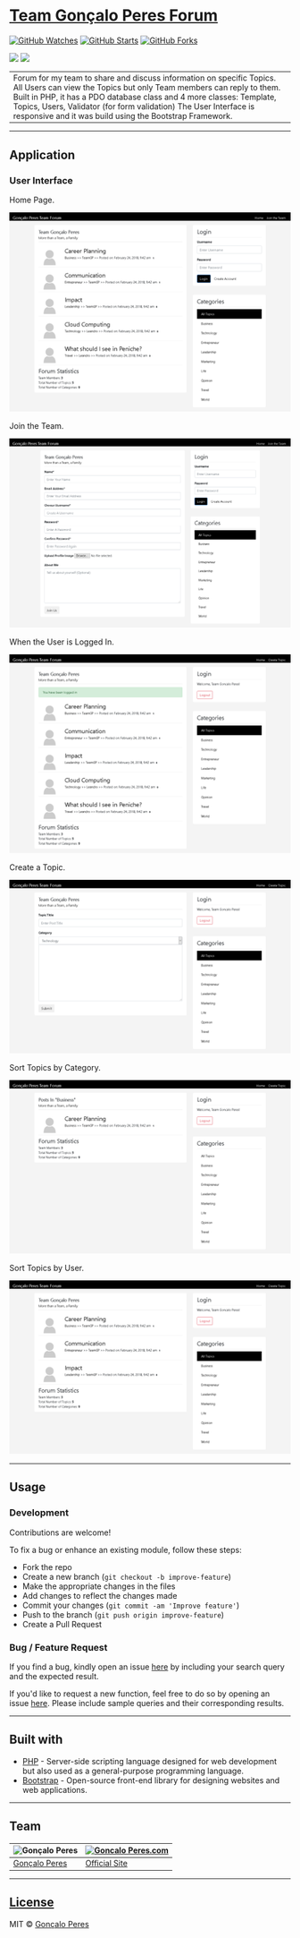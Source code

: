 # [Team Gonçalo Peres Forum](https://github.com/goncaloperes/Project-PHP-TeamGoncaloPeres)
[![GitHub Watches](https://img.shields.io/github/watchers/goncaloperes/Project-PHP-TeamGoncaloPeres.svg?style=social&label=Watch&maxAge=2592000)](https://github.com/goncaloperes/Project-PHP-TeamGoncaloPeres/watchers)
[![GitHub Starts](https://img.shields.io/github/stars/goncaloperes/Project-PHP-TeamGoncaloPeres.svg?style=social&label=Star&maxAge=2592000)](https://github.com/goncaloperes/Project-PHP-TeamGoncaloPeres/stargazers)
[![GitHub Forks](https://img.shields.io/github/forks/goncaloperes/Project-PHP-TeamGoncaloPeres.svg?style=social&label=Fork&maxAge=2592000)](https://github.com/goncaloperes/Project-PHP-TeamGoncaloPeres/network)

![](https://img.shields.io/badge/Version-1.0-blue.svg) 
![](https://img.shields.io/badge/License-MIT-green.svg)


<table>
<tr>
<td>
Forum for my team to share and discuss information on specific Topics.
  All Users can view the Topics but only Team members can reply to them.
  Built in PHP, it has a PDO database class and 4 more classes: Template, Topics, Users, Validator (for form validation)
  The User Interface is responsive and it was build using the Bootstrap Framework.
</td>
</tr>
</table>


---

## Application

### User Interface

Home Page.

![](https://github.com/goncaloperes/Project-PHP-TeamGoncaloPeres/blob/master/Snapshots/Home.png)

Join the Team.

![](https://github.com/goncaloperes/Project-PHP-TeamGoncaloPeres/blob/master/Snapshots/Join_the_Team.png)

When the User is Logged In.

![](https://github.com/goncaloperes/Project-PHP-TeamGoncaloPeres/blob/master/Snapshots/Logged_In.png)

Create a Topic.

![](https://github.com/goncaloperes/Project-PHP-TeamGoncaloPeres/blob/master/Snapshots/Create_Topic.png)

Sort Topics by Category.

![](https://github.com/goncaloperes/Project-PHP-TeamGoncaloPeres/blob/master/Snapshots/Sort_Category.png)

Sort Topics by User.

![](https://github.com/goncaloperes/Project-PHP-TeamGoncaloPeres/blob/master/Snapshots/Sort_User.png)


---

## Usage

### Development
Contributions are welcome!

To fix a bug or enhance an existing module, follow these steps:

- Fork the repo
- Create a new branch (`git checkout -b improve-feature`)
- Make the appropriate changes in the files
- Add changes to reflect the changes made
- Commit your changes (`git commit -am 'Improve feature'`)
- Push to the branch (`git push origin improve-feature`)
- Create a Pull Request 

### Bug / Feature Request

If you find a bug, kindly open an issue [here](https://github.com/goncaloperes/Project-PHP-TeamGoncaloPeres/issues/new) by including your search query and the expected result.

If you'd like to request a new function, feel free to do so by opening an issue [here](https://github.com/goncaloperes/Project-PHP-TeamGoncaloPeres/issues/new). Please include sample queries and their corresponding results.

---

## Built with 

- [PHP](http://www.php.net) - Server-side scripting language designed for web development but also used as a general-purpose programming language.
- [Bootstrap](https://getbootstrap.com) -  Open-source front-end library for designing websites and web applications.

---

## Team

![Gonçalo Peres](https://media-exp2.licdn.com/mpr/mpr/shrinknp_200_200/AAIA_wDGAAAAAQAAAAAAAAqTAAAAJDBlZTE3MmI0LWNmNjgtNDM3MS1iMzRmLTI0ZGQ1MGRlMWE1Yw.jpg)  | [![Goncalo Peres.com](https://media.licdn.com/dms/image/C4D0BAQG-4uKIHXTqFA/company-logo_200_200/0?e=2129500800&v=beta&t=Mn-TfL5EthVcWGFVK1bt0cnA9JG1vH0iHAYnC4WGex4)](https://goncaloperes.com/)
---|---
[Gonçalo Peres](https://github.com/goncaloperes) |[Official Site](https://goncaloperes.com)


---

## [License](https://github.com/goncaloperes/Project-PHP-TeamGoncaloPeres/blob/master/LICENSE)

MIT © [Gonçalo Peres](https://goncaloperes.github.io)
